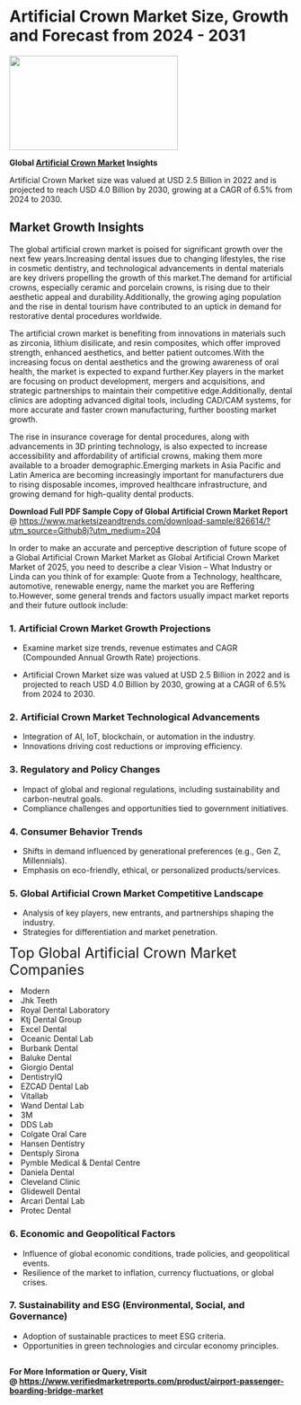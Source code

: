 <H1>Artificial Crown Market Size, Growth and Forecast from 2024 - 2031</H1><img class="aligncenter size-medium wp-image-584254" src="https://thirdeyenews.in/wp-content/uploads/2024/09/Global-Market-Research-300x168.jpeg" alt="" width="300" height="168" /><p><strong>Global&nbsp;<a href="https://www.marketsizeandtrends.com/download-sample/826614/?utm_source=Github8j?utm_medium=204">Artificial Crown Market</a> Insights</strong></p><p>Artificial Crown Market size was valued at USD 2.5 Billion in 2022 and is projected to reach USD 4.0 Billion by 2030, growing at a CAGR of 6.5% from 2024 to 2030.</p><p><!DOCTYPE html> <html lang="en"> <head> <meta charset="UTF-8"> <meta name="viewport" content="width=device-width, initial-scale=1.0"> <title>Artificial Crown Market Growth Insights</title> </head> <body> <h2>Market Growth Insights</h2> <p>The global artificial crown market is poised for significant growth over the next few years.Increasing dental issues due to changing lifestyles, the rise in cosmetic dentistry, and technological advancements in dental materials are key drivers propelling the growth of this market.The demand for artificial crowns, especially ceramic and porcelain crowns, is rising due to their aesthetic appeal and durability.Additionally, the growing aging population and the rise in dental tourism have contributed to an uptick in demand for restorative dental procedures worldwide.</p> <p>The artificial crown market is benefiting from innovations in materials such as zirconia, lithium disilicate, and resin composites, which offer improved strength, enhanced aesthetics, and better patient outcomes.With the increasing focus on dental aesthetics and the growing awareness of oral health, the market is expected to expand further.Key players in the market are focusing on product development, mergers and acquisitions, and strategic partnerships to maintain their competitive edge.Additionally, dental clinics are adopting advanced digital tools, including CAD/CAM systems, for more accurate and faster crown manufacturing, further boosting market growth.</p> <p>The rise in insurance coverage for dental procedures, along with advancements in 3D printing technology, is also expected to increase accessibility and affordability of artificial crowns, making them more available to a broader demographic.Emerging markets in Asia Pacific and Latin America are becoming increasingly important for manufacturers due to rising disposable incomes, improved healthcare infrastructure, and growing demand for high-quality dental products.</p> <p><span class=""><strong>Download Full PDF Sample Copy of Global Artificial Crown Market Report</strong> @ <a href="https://www.marketsizeandtrends.com/download-sample/826614/?utm_source=Github8j?utm_medium=204" target="_blank">https://www.marketsizeandtrends.com/download-sample/826614/?utm_source=Github8j?utm_medium=204</a></span></p><p>In order to make an accurate and perceptive description of future scope of a Global&nbsp;Artificial Crown Market Market as Global&nbsp;Artificial Crown Market Market of 2025, you need to describe a clear Vision &ndash; What Industry or Linda can you think of for example: Quote from a Technology, healthcare, automotive, renewable energy, name the market you are Reffering to.However, some general trends and factors usually impact market reports and their future outlook include:</p><h3>1.&nbsp;<strong>Artificial Crown Market Growth Projections</strong></h3><ul><li>Examine market size trends, revenue estimates and CAGR (Compounded Annual Growth Rate) projections.</li><li><p>Artificial Crown Market size was valued at USD 2.5 Billion in 2022 and is projected to reach USD 4.0 Billion by 2030, growing at a CAGR of 6.5% from 2024 to 2030.</p></li></ul><h3>2.&nbsp;<strong>Artificial Crown Market Technological Advancements</strong></h3><ul><li>Integration of AI, IoT, blockchain, or automation in the industry.</li><li>Innovations driving cost reductions or improving efficiency.</li></ul><h3>3.&nbsp;<strong>Regulatory and Policy Changes</strong></h3><ul><li>Impact of global and regional regulations, including sustainability and carbon-neutral goals.</li><li>Compliance challenges and opportunities tied to government initiatives.</li></ul><h3>4.&nbsp;<strong>Consumer Behavior Trends</strong></h3><ul><li>Shifts in demand influenced by generational preferences (e.g., Gen Z, Millennials).</li><li>Emphasis on eco-friendly, ethical, or personalized products/services.</li></ul><h3>5.&nbsp;<strong>Global Artificial Crown Market Competitive Landscape</strong></h3><ul><li>Analysis of key players, new entrants, and partnerships shaping the industry.</li><li>Strategies for differentiation and market penetration.</li></ul><p data-pm-slice="1 1 []"><span style="color: inherit; font-family: inherit; font-size: 25px;">Top Global Artificial Crown Market Companies</span></p><div class="" data-test-id=""><p><li>Modern</li><li> Jhk Teeth</li><li> Royal Dental Laboratory</li><li> Ktj Dental Group</li><li> Excel Dental</li><li> Oceanic Dental Lab</li><li> Burbank Dental</li><li> Baluke Dental</li><li> Giorgio Dental</li><li> DentistryIQ</li><li> EZCAD Dental Lab</li><li> Vitallab</li><li> Wand Dental Lab</li><li> 3M</li><li> DDS Lab</li><li> Colgate Oral Care</li><li> Hansen Dentistry</li><li> Dentsply Sirona</li><li> Pymble Medical & Dental Centre</li><li> Daniela Dental</li><li> Cleveland Clinic</li><li> Glidewell Dental</li><li> Arcari Dental Lab</li><li> Protec Dental</li></p></div><h3>6.&nbsp;<strong>Economic and Geopolitical Factors</strong></h3><ul><li>Influence of global economic conditions, trade policies, and geopolitical events.</li><li>Resilience of the market to inflation, currency fluctuations, or global crises.</li></ul><h3>7.&nbsp;<strong>Sustainability and ESG (Environmental, Social, and Governance)</strong></h3><ul><li>Adoption of sustainable practices to meet ESG criteria.</li><li>Opportunities in green technologies and circular economy principles.</li></ul><h2><strong style="font-size: 14px;">For More Information or Query, Visit @&nbsp;</strong><a style="background-color: #ffffff; font-size: 14px;" href="https://www.marketsizeandtrends.com/report/artificial-crown-market/" target="_blank">https://www.verifiedmarketreports.com/product/airport-passenger-boarding-bridge-market</a></h2>
